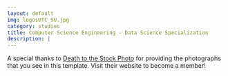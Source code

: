 ```yaml
---
layout: default
img: logosUTC_SU.jpg
category: studies
title: Computer Science Engineering - Data Science Specialization
description: |
---
```


A special thanks to [Death to the Stock Photo](http://join.deathtothestockphoto.com/) for providing the photographs that you see in this template. Visit their website to become a member!

